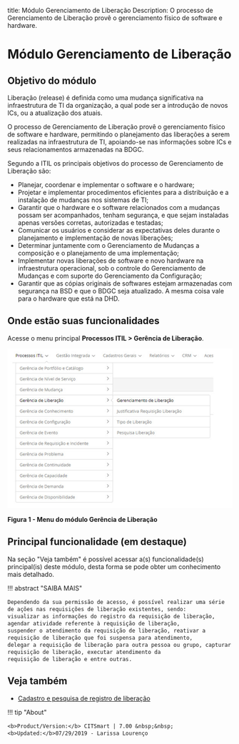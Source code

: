 title:  Módulo Gerenciamento de Liberação
Description: O processo de Gerenciamento de Liberação provê o gerenciamento físico de software e hardware. 
# Módulo Gerenciamento de Liberação

Objetivo do módulo
---------------------

Liberação (release) é definida como uma mudança significativa na infraestrutura de TI da organização, a qual pode ser a introdução 
de novos ICs, ou a atualização dos atuais.

O processo de Gerenciamento de Liberação provê o gerenciamento físico de software e hardware, permitindo o planejamento das 
liberações a serem realizadas na infraestrutura de TI, apoiando-se nas informações sobre ICs e seus relacionamentos armazenadas 
na BDGC.

Segundo a ITIL os principais objetivos do processo de Gerenciamento de Liberação são:

- Planejar, coordenar e implementar o software e o hardware;
- Projetar e implementar procedimentos eficientes para a distribuição e a instalação de mudanças nos sistemas de TI;
- Garantir que o hardware e o software relacionados com a mudanças possam ser acompanhados, tenham segurança, e que sejam
instaladas apenas versões corretas, autorizadas e testadas;
- Comunicar os usuários e considerar as expectativas deles durante o planejamento e implementação de novas liberações;
- Determinar juntamente com o Gerenciamento de Mudanças a composição e o planejamento de uma implementação;
- Implementar novas liberações de software e novo hardware na infraestrutura operacional, sob o controle do Gerenciamento de
Mudanças e com suporte do Gerenciamento da Configuração;
- Garantir que as cópias originais de softwares estejam armazenadas com segurança na BSD e que o BDGC seja atualizado. A mesma
coisa vale para o hardware que está na DHD.

Onde estão suas funcionalidades
----------------------------------

Acesse o menu principal **Processos ITIL > Gerência de Liberação**.

![Menu](images/mod-lib.img1.jpg)

**Figura 1 - Menu do módulo Gerência de Liberação**

Principal funcionalidade (em destaque)
----------------------------------------

Na seção "Veja também" é possível acessar a(s) funcionalidade(s) principal(is) deste módulo, desta forma se pode obter um
conhecimento mais detalhado.

!!! abstract "SAIBA MAIS"

    Dependendo da sua permissão de acesso, é possível realizar uma série de ações nas requisições de liberação existentes, sendo:
    visualizar as informações do registro da requisição de liberação, agendar atividade referente à requisição de liberação,
    suspender o atendimento da requisição de liberação, reativar a requisição de liberação que foi suspensa para atendimento, 
    delegar a requisição de liberação para outra pessoa ou grupo, capturar requisição de liberação, executar atendimento da 
    requisição de liberação e entre outras.
    
Veja também
--------------

- [Cadastro e pesquisa de registro de liberação](/pt-br/citsmart-platform-7/processes/release/requisition.html)

!!! tip "About"

    <b>Product/Version:</b> CITSmart | 7.00 &nbsp;&nbsp;
    <b>Updated:</b>07/29/2019 - Larissa Lourenço
